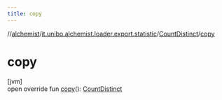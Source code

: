 ```yaml
---
title: copy
---
```

//[alchemist](../../../index.html)/[it.unibo.alchemist.loader.export.statistic](../index.html)/[CountDistinct](index.html)/[copy](copy.html)



# copy



[jvm]\
open override fun [copy](copy.html)(): [CountDistinct](index.html)




